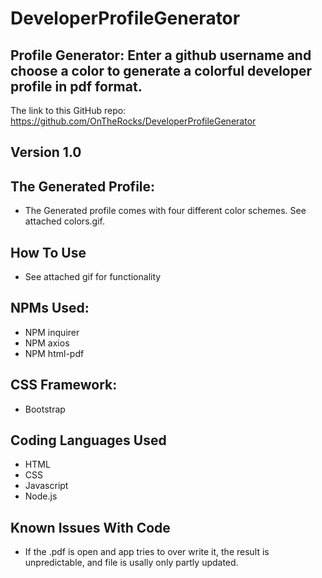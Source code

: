 # DeveloperProfileGenerator
## Profile Generator: Enter a github username and choose a color to generate a colorful developer profile in pdf format. 

The link to this GitHub repo:
https://github.com/OnTheRocks/DeveloperProfileGenerator

## Version 1.0


## The Generated Profile:
* The Generated profile comes with four different color schemes.  See attached colors.gif.

## How To Use
* See attached gif for functionality

## NPMs Used:
* NPM inquirer
* NPM axios
* NPM html-pdf

## CSS Framework:
* Bootstrap

## Coding Languages Used
* HTML
* CSS
* Javascript
* Node.js

## Known Issues With Code
* If the .pdf is open and app tries to over write it, the result is unpredictable, and file is usally only       partly updated.

